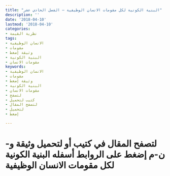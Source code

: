 ```yaml
---
title: "البنية الكونية لكل مقومات الانسان الوظيفية – الفصل الحادي عشر"
description: ''
date: '2018-04-10'
lastmod: '2018-04-10'
categories:
- نظرية القيمة
tags:
- الانسان الوظيفية
- مقومات
- وثيقة إضغط
- البنية الكونية
- مقومات الانسان
keywords:
- الانسان الوظيفية
- مقومات
- وثيقة إضغط
- البنية الكونية
- مقومات الانسان
- لتصفح
- كتيب لتحميل
- لتصفح المقال
- لتحميل
- إضغط

---
```

# **لتصفح المقال في كتيب أو لتحميل وثيقة و-ن-م إضغط على الروابط أسفله** **البنية الكونية لكل مقومات الانسان الوظيفية**

###